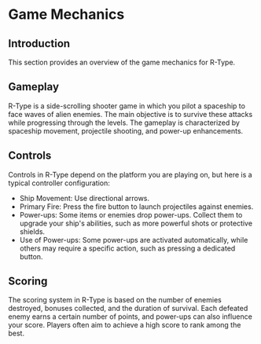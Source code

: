 # Game Mechanics

## Introduction

This section provides an overview of the game mechanics for R-Type.

## Gameplay

R-Type is a side-scrolling shooter game in which you pilot a spaceship to face waves of alien enemies. The main objective is to survive these attacks while progressing through the levels. The gameplay is characterized by spaceship movement, projectile shooting, and power-up enhancements.

## Controls

Controls in R-Type depend on the platform you are playing on, but here is a typical controller configuration:

- Ship Movement: Use directional arrows.
- Primary Fire: Press the fire button to launch projectiles against enemies.
- Power-ups: Some items or enemies drop power-ups. Collect them to upgrade your ship's abilities, such as more powerful shots or protective shields.
- Use of Power-ups: Some power-ups are activated automatically, while others may require a specific action, such as pressing a dedicated button.

## Scoring

The scoring system in R-Type is based on the number of enemies destroyed, bonuses collected, and the duration of survival. Each defeated enemy earns a certain number of points, and power-ups can also influence your score. Players often aim to achieve a high score to rank among the best.